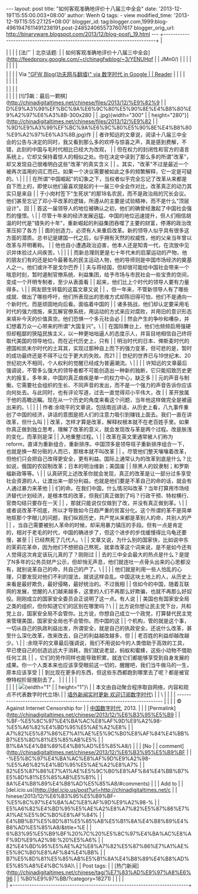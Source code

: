 --- layout: post title: "如何客观准确地评价十八届三中全会" date:
'2013-12-19T15:55:00.003+08:00' author: Wenh Q tags: - view
modified\_time: '2013-12-19T15:55:27.125+08:00' blogger\_id:
tag:blogger.com,1999:blog-4961947611491238191.post-2485240655737607617
blogger\_orig\_url:
http://binaryware.blogspot.com/2013/12/blog-post\_19.html ---
+--------------------------------------------------------------------------+
| <div>                                                                    |
|                                                                          |
| [法广 | 北京话题:                                                        |
| 如何客观准确地评价十八届三中全会](http://feedproxy.google.com/~r/chinagfwblog/~3/YENUHpf |
| JMn0/)                                                                   |
|                                                                          |
| </div>                                                                   |
|                                                                          |
| <div style="margin-top: 5px;">                                           |
|                                                                          |
| Via ["GFW Blog(功夫网与翻墙)" via 数字时代 in Google                     |
| Reader](https://www.blogger.com/blogger.g?blogID=4961947611491238191)    |
|                                                                          |
| </div>                                                                   |
|                                                                          |
| <div style="font-size: 14px; margin-top: 5px;">                          |
|                                                                          |
| <div>                                                                    |
|                                                                          |
| [![邝飙：最后一颗棋](http://chinadigitaltimes.net/chinese/files/2013/12/%E9%82%9 |
| D%E9%A3%99%EF%BC%9A%E6%9C%80%E5%90%8E%E4%B8%80%E9%A2%97%E6%A3%8B-300x280 |
| .jpg){width="300"                                                        |
| height="280"}](http://chinadigitaltimes.net/chinese/files/2013/12/%E9%82 |
| %9D%E9%A3%99%EF%BC%9A%E6%9C%80%E5%90%8E%E4%B8%80%E9%A2%97%E6%A3%8B.jpg)作 |
| 者许知远的文章说，阅读十八届三中全会的公告与决定的同时，我又看到那么多的欢呼与惊喜之声，真是感到费解，不错，此刻的中国与毛时代相比已经大为改观， |
| 但在权力的封闭性和官方的语言系统上，它却又保持着惊人的相似之处。你在决定中读到了那么多的所谓"改革"，却又发现自己很难明白这些"改革"的真实含义 |
| 。其实，"改革"不过是最近一个被再次滥用的词汇而已。如果一个决议需要被如此之多的频繁解释，它一定是可疑的。\ |
|                                                                          |
| 在所谓"中国崛起"的幻象之下，当权者似乎完全忘记了改革从来都是自下而上的，即使以他们最喜欢提起的十一届三中全会作对比，改革真正的动力其实只是来自 |
| 于小岗村签下"生死状"的那18名农民，而不是政治局的冗长会议。他们甚至忘记了邓小平改革的逻辑，所遵从的主要是试验精神，而不是什么"顶层设计"。回 |
| 首这一届领导人的地位被确认之初，他们的确曾经激起了中国社会强烈的憧憬。\  |
| 尽管十年来的经济发展迅猛、中国的地位迅速提升，但人们相信胡温的时代是"错失的十年"，重新崛起的利益集团吞噬了主要的财富，停滞的政治改革压抑了各方 |
| 面的创造力，必须有人来重启改革。新的领导人似乎具有很多这方面的潜质。总书记是建国一代之后，似乎拥有天然的权威性，他的父亲当年曾以改革与开明著称。 |
| 他也自小遭遇政治迫害，他本人还是知青一代，在流放中见识并体验过人间疾苦。\ |
|                                                                          |
| 而新总理则更是七十年代末的启蒙运动的产物，他的朋友们有的还是如今最著名的民主运动人物，他的导师则是中国市场经济的奠基人之一。他们或许不是戈尔巴乔 |
| 夫与蒋经国，但却很可能给中国社会带来一个喘息时刻，暂时遏制官僚系统、利益集团，给予市场与市民社会一些宝贵的空间，变成一个开明专制者，至少从表面看 |
| 起来，他们比上个时代的领导人要有力量得多。\                              |
| 网友颐生转载的这篇文章又说                                               |
| ，但一年来，不管新领导人有了哪些成就、做出了哪些呼吁，他们所表现出的思维方式却陈旧得可怕，他们不是通向一个新时代，而是顽固地向后看。面临着中国的 |
| 诸多挑战，他们却认定要采用毛时代的强力措施，来瓦解官僚系统，用运动的方式来应对腐败，并用旧的意识形态来填补今天的价值真空。他们恐惧一个多元社会必 |
| 然会产生的争吵和嘈杂，并幻想着万众一心带来的所谓"大国复兴"。\            |
| 在国际舞台上，他们也频频启用强硬但却粗鄙的狭隘民族主义，以一种更咄咄逼人的态度示人，并盲目地相信自己终将取代美国的领导地位。而在近代历史上，只有 |
| 明治时代的日本、俾斯麦时代的德国和凯末尔时代的土耳其，实现过那种自上而下的强力变革，但可悲的是，暂时的成功最终还是不得不让位于更大的失败。而21 |
| 世纪的世界已与19世纪末、20世纪初大不相同，个人权利的觉醒已经成为普遍潮流。\ |
|                                                                          |
| 许知远的文章最后强调说，不管多么强大的领导者都不可能创造出一种新的独断，它只能招致历史更大的报复。多年来，中国的真正痼疾是单一的权力中心，缺乏多 |
| 元的声音与制衡。它需要社会组织的生长、不同声音的发出，而不是一个强力的声音告诉你应该向何处去。与此同时，也有评论写道，过去一直觉得邓小平伟大，改 |
| 革开放属于他的高瞻远瞩。现在从一个历史的角度来看这个问题，当年他这样做完全是被逼出来的。\ |
|                                                                          |
| 作者:余晓平的文章说，包括南巡讲话，从历史上看，八九事件重创了中国的经济，讲话的意图是把人们的注意力吸引到赚钱上面去。我们一直在讲改革，但什么叫 |
| 改革，怎样才算是改革，解释权根本就不在老百姓手里。如果你真正做到独立思考，理解了改革的意义，就会发现改与革是两个过程。改是肤浅的变化，而革则是深 |
| 入地重整过程。\                                                          |
| 改革在英文里通常被人们称为reform，直译为重新组合，重新排序。中国顶多是领导班子重新排序组合一下，也就是换一帮分赃的人而已，那根本就不叫改革 |
| 。尽管他们整天嚷嚷着改革，但他们只会把自己改得更安全，更有利益。国际上通常认为的改革到底是什么？比如说，俄国的农奴制改革；日本的明治维新；美国废 |
| 除黑人的奴隶制；和罗斯福新政等等。\                                      |
| 认真研究上述改革你就会发现，真正的改革是让一部分过多享受社会资源的人，让渡出来一部分利益。也就是他们要是不革自己的命的话，就会有人通过暴力来革他 |
| 们的命。在我们中国，什么情况叫改革？当年打算用市场经济替代计划经济，是根本性的改革，但我们真正做到了吗？行政干预、特权横行、官商勾结只要存在一天 |
| ，那就只能说仅仅做到了改，并没有真正做到革。\                            |
| 或者说改革不彻底，所以才导致如今日趋严重的贫富分化。这个所谓的革不是简单地抠那个字眼儿的问题，我们纵观历史，共产党从来都是革别人的命，共别人的产 |
| ，当自己需要被别人革命的时候，却采用暴力镇压的手段。但有一点是肯定的，相对于老毛的时代，中国的确进步了，但这个进步的步伐缓慢得比乌龟还要慢，甚至 |
| 已经熬死了几代人。\                                                      |
| 文章又说，为什么别的国家快，比如说中东的茉莉花革命，因为他们不想把自己熬死。就拿改革这个词来说，是不是如今还有人觉得这次肯定该玩儿真的了？刚刚过 |
| 去的三中全会最大的热点是什么？是提了N多年的公务员财产公示，但却悄无声息，他们就连吐一点骨头出来的心思都没有，就别说革自己的命，共自己的产了。\ |
|                                                                          |
| 他们就是利用一些人怕乱的心理，只要发现对他们不利的提法，就说这样会乱。中国这块土地上的人，从历史上来看是最好欺负，最好侵略，最好统治的。不过我相 |
| 信如今的中国，随着互联网的发展，觉醒的人们越来越多，这里的人们不再那么好欺骗，也就不再那么好奴役。刚刚成立的国家安全委员会正说明了这一点。有人说 |
| 美国也有国家安全局之类的组织，但你知道它们的区别在哪里吗？\              |
| 比方说你想让民主党下台，共和党上台，国家安全局不会管你。比方说，你想自己成立一个政党，打算替代民主党来管理美国，国家安全局也不会管你。而中国的这 |
| 个机构，管的就是这个事，一切从自己的执政利益出发，所谓安全，就是自己的执政安全。还说什么改革，甚至什么深化改革，改来改去，自己的利益越改越多，但 |
| 老百姓的利益却越改越少。\                                                |
| :余晓平的文章最后强调说，我们不用说如今的人类借助于高效的工具，早已使自己的创造远远大于消耗，我们就说老鼠，蚂蚁和蜜蜂，这些小动物不借助任何工具 |
| ，它们的劳作同样也能导致积累，就连它们都能够享受到自身发展的成果。你一个人类本来也应该享受眼前这一切的，醒醒吧，我们当牛做马的一生，原本应该享受 |
| 到比现在更多的东西，但这些东西都跑到哪里去了呢？都是被官僚特权阶层搜刮去了。 |
|                                                                          |
|                                                                          |
| </div>                                                                   |
|                                                                          |
| ![](http://pixel.quantserve.com/pixel/p-89EKCgBk8MZdE.gif){width="1"     |
| height="1"}\                                                             |
| 本文由自动聚合程序取自网络，内容和观点不代表数字时代立场\                |
| [墙外新闻实时更新 欢迎订阅数字时代](http://eepurl.com/mstlf)\            |
| \                                                                        |
|                                                                          |
| ------------------------------------------------------------------------ |
|                                                                          |
| © Against Internet Censorship for                                        |
| [中国数字时代](http://chinadigitaltimes.net/chinese), 2013. |            |
| [Permalink](http://chinadigitaltimes.net/chinese/2013/12/%E6%B3%95%E5%B9 |
| %BF-%E5%8C%97%E4%BA%AC%E8%AF%9D%E9%A2%98-%E5%A6%82%E4%BD%95%E5%AE%A2%E8% |
| A7%82%E5%87%86%E7%A1%AE%E5%9C%B0%E8%AF%84%E4%BB%B7%E5%8D%81%E5%85%AB%E5% |
| B1%8A%E4%B8%89%E4%B8%AD%E5%85%A8/)                                       |
| | [No                                                                    |
| comment](http://chinadigitaltimes.net/chinese/2013/12/%E6%B3%95%E5%B9%BF |
| -%E5%8C%97%E4%BA%AC%E8%AF%9D%E9%A2%98-%E5%A6%82%E4%BD%95%E5%AE%A2%E8%A7% |
| 82%E5%87%86%E7%A1%AE%E5%9C%B0%E8%AF%84%E4%BB%B7%E5%8D%81%E5%85%AB%E5%B1% |
| 8A%E4%B8%89%E4%B8%AD%E5%85%A8/#comments)                                 |
| | Add to                                                                 |
| [del.icio.us](http://del.icio.us/post?url=http://chinadigitaltimes.net/c |
| hinese/2013/12/%E6%B3%95%E5%B9%BF-%E5%8C%97%E4%BA%AC%E8%AF%9D%E9%A2%98-% |
| E5%A6%82%E4%BD%95%E5%AE%A2%E8%A7%82%E5%87%86%E7%A1%AE%E5%9C%B0%E8%AF%84% |
| E4%BB%B7%E5%8D%81%E5%85%AB%E5%B1%8A%E4%B8%89%E4%B8%AD%E5%85%A8/&title=%E |
| 6%B3%95%E5%B9%BF%20%7C%20%E5%8C%97%E4%BA%AC%E8%AF%9D%E9%A2%98:%20%E5%A6% |
| 82%E4%BD%95%E5%AE%A2%E8%A7%82%E5%87%86%E7%A1%AE%E5%9C%B0%E8%AF%84%E4%BB% |
| B7%E5%8D%81%E5%85%AB%E5%B1%8A%E4%B8%89%E4%B8%AD%E5%85%A8%E4%BC%9A)\      |
| Post tags:                                                               |
| [热门新闻](http://chinadigitaltimes.net/chinese/tag/%E7%83%AD%E9%97%A8%E6%96 |
| %B0%E9%97%BB/?category=18271)                                            |
|                                                                          |
| </div>                                                                   |
+--------------------------------------------------------------------------+


